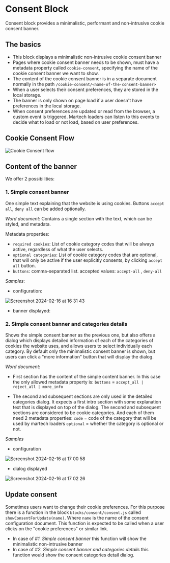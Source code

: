 # Consent Block
Consent block provides a minimalistic, performant and non-intrusive cookie consent banner.

## The basics

* This block displays a minimalistic non-intrusive cookie consent banner
* Pages where cookie consent banner needs to be shown, must have a metadata property called `cookie-consent`, specifying the name of the cookie consent banner we want to show.
* The content of the cookie consent banner is in a separate document normally in the path `/cookie-consent/<name-of-the-consent-banner>`
* When a user selects their consent preferences, they are stored in the local storage.
* The banner is only shown on page load if a user doesn't have preferences in the local storage.
* When consent preferences are updated or read from the browser, a custom event is triggered. Martech loaders can listen to this events to decide what to load or not load, based on user preferences.

## Cookie Consent Flow

![Cookie Consent flow](https://github.com/adobe/aem-block-collection/assets/43381734/4cba7f11-51f5-436f-a02f-f7e372661ee5)


## Content of the banner
We offer 2 possibilities:

### 1. Simple consent banner
One simple text explaining that the website is using cookies. Buttons `accept all`, `deny all` can be added optionally.

*Word document*:
Contains a single section with the text, which can be styled, and metadata.

Metadata properties:
* `required cookies`: List of cookie category codes that will be always active, regardless of what the user selects.
* `optional categories`: List of cookie category codes that are optional, that will only be active if the user explicitly consents, by clicking `accept all` button.
* `buttons`: comma-separated list. accepted values: `accept-all` , `deny-all`

*Samples*:
* configuration:

![Screenshot 2024-02-16 at 16 31 43](https://github.com/adobe/aem-block-collection/assets/43381734/e8e52be7-1cf5-4820-8384-76ff228be061)

* banner displayed:




### 2. Simple consent banner and categories details
Shows the simple consent banner as the previous one, but also offers a dialog which displays detailed information of each of the categories of cookies the website uses, and allows users to select individually each category.
By default only the minimalistic consent banner is shown, but users can click a "more information" button that will display the dialog.

*Word document*:
* First section has the content of the simple content banner.
In this case the only allowed metadata property is:
`buttons` = `accept_all | reject_all | more_info`

* The second and subsequent sections are only used in the detailed categories dialog.
It expects a first intro section with some explanation text that is displayed on top of the dialog.
The second and subsequent sections are considered to be cookie categories. And each of them need 2 metadata properties:
`code` = code of the category that will be used by martech loaders
`optional` = whether the category is optional or not.

*Samples*
* configuration

![Screenshot 2024-02-16 at 17 00 58](https://github.com/adobe/aem-block-collection/assets/43381734/1fba9fcf-19a8-4f0d-9e3d-741e77befefb)


* dialog displayed

![Screenshot 2024-02-16 at 17 02 26](https://github.com/adobe/aem-block-collection/assets/43381734/72929596-0b25-450a-9332-72dea6d94204)

## Update consent
Sometimes users want to change their cookie preferences. For this purpose there is a function in the block `blocks/consent/consent.js` called `showConsentForUpdate(name)`.
Where `name` is the name of the consent configuration document. This function is expected to be called when a user clicks on the "cookie preferences" or similar link.

* In case of *#1. Simple consent banner* this function will show the minimalistic non-intrusive banner
* In case of *#2. Simple consent banner and categories details* this function would show the consent categories detail dialog.